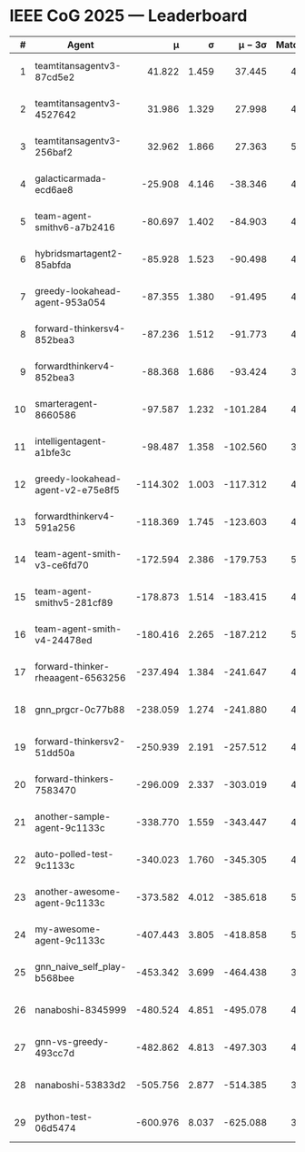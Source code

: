 # IEEE CoG 2025 — Leaderboard

| # | Agent | μ | σ | μ − 3σ | Matches | Updated |
|---:|---|---:|---:|---:|---:|---|
| 1 | teamtitansagentv3-87cd5e2 | 41.822 | 1.459 | 37.445 | 4952 | 2025-08-19 01:20 |
| 2 | teamtitansagentv3-4527642 | 31.986 | 1.329 | 27.998 | 4820 | 2025-08-19 01:20 |
| 3 | teamtitansagentv3-256baf2 | 32.962 | 1.866 | 27.363 | 5132 | 2025-08-19 01:20 |
| 4 | galacticarmada-ecd6ae8 | -25.908 | 4.146 | -38.346 | 4820 | 2025-08-19 01:20 |
| 5 | team-agent-smithv6-a7b2416 | -80.697 | 1.402 | -84.903 | 4800 | 2025-08-19 01:20 |
| 6 | hybridsmartagent2-85abfda | -85.928 | 1.523 | -90.498 | 4656 | 2025-08-19 01:20 |
| 7 | greedy-lookahead-agent-953a054 | -87.355 | 1.380 | -91.495 | 4528 | 2025-08-19 01:20 |
| 8 | forward-thinkersv4-852bea3 | -87.236 | 1.512 | -91.773 | 4035 | 2025-08-19 01:20 |
| 9 | forwardthinkerv4-852bea3 | -88.368 | 1.686 | -93.424 | 3848 | 2025-08-19 01:20 |
| 10 | smarteragent-8660586 | -97.587 | 1.232 | -101.284 | 4121 | 2025-08-19 01:20 |
| 11 | intelligentagent-a1bfe3c | -98.487 | 1.358 | -102.560 | 3826 | 2025-08-19 01:20 |
| 12 | greedy-lookahead-agent-v2-e75e8f5 | -114.302 | 1.003 | -117.312 | 4928 | 2025-08-19 01:20 |
| 13 | forwardthinkerv4-591a256 | -118.369 | 1.745 | -123.603 | 4244 | 2025-08-19 01:20 |
| 14 | team-agent-smith-v3-ce6fd70 | -172.594 | 2.386 | -179.753 | 5406 | 2025-08-19 01:20 |
| 15 | team-agent-smithv5-281cf89 | -178.873 | 1.514 | -183.415 | 4900 | 2025-08-19 01:20 |
| 16 | team-agent-smith-v4-24478ed | -180.416 | 2.265 | -187.212 | 5126 | 2025-08-19 01:20 |
| 17 | forward-thinker-rheaagent-6563256 | -237.494 | 1.384 | -241.647 | 4506 | 2025-08-19 01:20 |
| 18 | gnn_prgcr-0c77b88 | -238.059 | 1.274 | -241.880 | 4690 | 2025-08-19 01:20 |
| 19 | forward-thinkersv2-51dd50a | -250.939 | 2.191 | -257.512 | 4946 | 2025-08-19 01:20 |
| 20 | forward-thinkers-7583470 | -296.009 | 2.337 | -303.019 | 4440 | 2025-08-19 01:20 |
| 21 | another-sample-agent-9c1133c | -338.770 | 1.559 | -343.447 | 4860 | 2025-08-19 01:20 |
| 22 | auto-polled-test-9c1133c | -340.023 | 1.760 | -345.305 | 4360 | 2025-08-19 01:20 |
| 23 | another-awesome-agent-9c1133c | -373.582 | 4.012 | -385.618 | 5160 | 2025-08-19 01:20 |
| 24 | my-awesome-agent-9c1133c | -407.443 | 3.805 | -418.858 | 5120 | 2025-08-19 01:20 |
| 25 | gnn_naive_self_play-b568bee | -453.342 | 3.699 | -464.438 | 3980 | 2025-08-19 01:20 |
| 26 | nanaboshi-8345999 | -480.524 | 4.851 | -495.078 | 4040 | 2025-08-19 01:20 |
| 27 | gnn-vs-greedy-493cc7d | -482.862 | 4.813 | -497.303 | 4040 | 2025-08-19 01:20 |
| 28 | nanaboshi-53833d2 | -505.756 | 2.877 | -514.385 | 3660 | 2025-08-19 01:20 |
| 29 | python-test-06d5474 | -600.976 | 8.037 | -625.088 | 3990 | 2025-08-19 01:20 |
